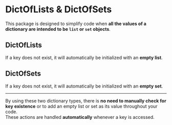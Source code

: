 # DictOfLists & DictOfSets

This package is designed to simplify code when **all the values of a dictionary are intended to be `list` or `set` objects**.

## DictOfLists
If a key does not exist, it will automatically be initialized with an **empty list**.

## DictOfSets
If a key does not exist, it will automatically be initialized with an **empty set**.

---

By using these two dictionary types, there is **no need to manually check for key existence** or to add an empty list or set as its value throughout your code.  
These actions are handled **automatically** whenever a key is accessed.

